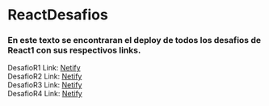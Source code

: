 # ReactDesafios

<h3> En este texto se encontraran el deploy de todos los desafios de React1 con sus respectivos links. </h3>

DesafioR1 Link: <a href="https://animated-zabaione-1055cf.netlify.app/" target="_blank">Netify</a>
<br>
DesafioR2 Link: <a href="https://symphonious-figolla-e05388.netlify.app/" target="_blank">Netify</a>
<br>
DesafioR3 Link: <a href="https://cute-sorbet-d367d0.netlify.app/" target="_blank">Netify</a>
<br>
DesafioR4 Link: <a href="https://candid-caramel-1df6f4.netlify.app/" target="_blank">Netify</a>
